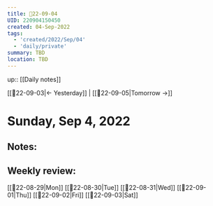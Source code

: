 ```yaml
---
title: 📝22-09-04
UID: 220904150450
created: 04-Sep-2022
tags:
  - 'created/2022/Sep/04'
  - 'daily/private'
summary: TBD
location: TBD
---
```


up:: [[Daily notes]]

[[📝22-09-03|<- Yesterday]] | [[📝22-09-05|Tomorrow ->]]
# Sunday, Sep 4, 2022

## Notes:



## Weekly review:
[[📝22-08-29|Mon]]
[[📝22-08-30|Tue]]
[[📝22-08-31|Wed]]
[[📝22-09-01|Thu]]
[[📝22-09-02|Fri]]
[[📝22-09-03|Sat]]
